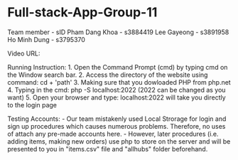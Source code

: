 # Full-stack-App-Group-11

Team member - sID
    Pham Dang Khoa - s3884419
    Lee Gayeong    - s3891958
    Ho Minh Dung   - s3795370

Video URL:

Running Instruction:
    1. Open the Command Prompt (cmd) by typing cmd on the Window search bar.
    2. Access the directory of the website using command: cd + 'path'
    3. Making sure that you dowloaded PHP from php.net
    4. Typing in the cmd: php -S localhost:2022 (2022 can be changed as you want)
    5. Open your browser and type: localhost:2022 will take you directly to the login page

Testing Accounts: 
    - Our team mistakenly used Local Strorage for login and sign up procedures which causes numerous problems. Therefore, no uses of attach any pre-made accounts here. 
    - However, later procedures (i.e. adding items, making new orders) use php to store on the server and will be presented to you in "items.csv" file and "allhubs" folder beforehand.

